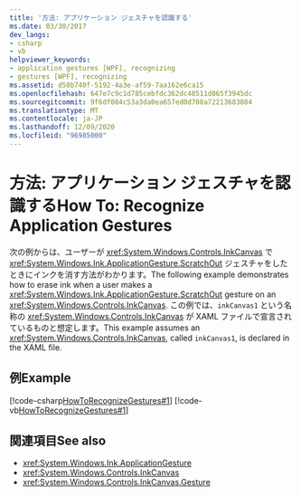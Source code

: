 ```yaml
---
title: '方法: アプリケーション ジェスチャを認識する'
ms.date: 03/30/2017
dev_langs:
- csharp
- vb
helpviewer_keywords:
- application gestures [WPF], recognizing
- gestures [WPF], recognizing
ms.assetid: d58b740f-5192-4a3e-af59-7aa162e6ca15
ms.openlocfilehash: 647e7c9c1d785cebfdc362dc48511d865f3945dc
ms.sourcegitcommit: 9f6df084c53a3da0ea657ed0d708a72213683084
ms.translationtype: MT
ms.contentlocale: ja-JP
ms.lasthandoff: 12/09/2020
ms.locfileid: "96985000"
---
```

# <a name="how-to-recognize-application-gestures"></a><span data-ttu-id="d8273-102">方法: アプリケーション ジェスチャを認識する</span><span class="sxs-lookup"><span data-stu-id="d8273-102">How To: Recognize Application Gestures</span></span>
<span data-ttu-id="d8273-103">次の例からは、ユーザーが <xref:System.Windows.Controls.InkCanvas> で <xref:System.Windows.Ink.ApplicationGesture.ScratchOut> ジェスチャをしたときにインクを消す方法がわかります。</span><span class="sxs-lookup"><span data-stu-id="d8273-103">The following example demonstrates how to erase ink when a user makes a <xref:System.Windows.Ink.ApplicationGesture.ScratchOut> gesture on an <xref:System.Windows.Controls.InkCanvas>.</span></span> <span data-ttu-id="d8273-104">この例では、`inkCanvas1` という名称の <xref:System.Windows.Controls.InkCanvas> が XAML ファイルで宣言されているものと想定します。</span><span class="sxs-lookup"><span data-stu-id="d8273-104">This example assumes an <xref:System.Windows.Controls.InkCanvas>, called `inkCanvas1`, is declared in the XAML file.</span></span>  
  
## <a name="example"></a><span data-ttu-id="d8273-105">例</span><span class="sxs-lookup"><span data-stu-id="d8273-105">Example</span></span>  
 [!code-csharp[HowToRecognizeGestures#1](~/samples/snippets/csharp/VS_Snippets_Wpf/HowToRecognizeGestures/CSharp/Window1.xaml.cs#1)]
 [!code-vb[HowToRecognizeGestures#1](~/samples/snippets/visualbasic/VS_Snippets_Wpf/HowToRecognizeGestures/VisualBasic/Window1.xaml.vb#1)]  
  
## <a name="see-also"></a><span data-ttu-id="d8273-106">関連項目</span><span class="sxs-lookup"><span data-stu-id="d8273-106">See also</span></span>

- <xref:System.Windows.Ink.ApplicationGesture>
- <xref:System.Windows.Controls.InkCanvas>
- <xref:System.Windows.Controls.InkCanvas.Gesture>
